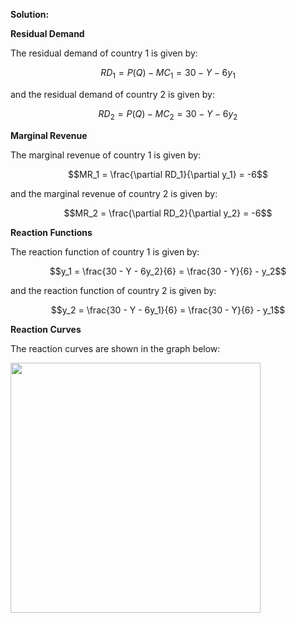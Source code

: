 

**Solution:**

**Residual Demand**

The residual demand of country 1 is given by:

$$RD_1 = P(Q) - MC_1 = 30 - Y - 6y_1$$

and the residual demand of country 2 is given by:

$$RD_2 = P(Q) - MC_2 = 30 - Y - 6y_2$$

**Marginal Revenue**

The marginal revenue of country 1 is given by:

$$MR_1 = \frac{\partial RD_1}{\partial y_1} = -6$$

and the marginal revenue of country 2 is given by:

$$MR_2 = \frac{\partial RD_2}{\partial y_2} = -6$$

**Reaction Functions**

The reaction function of country 1 is given by:

$$y_1 = \frac{30 - Y - 6y_2}{6} = \frac{30 - Y}{6} - y_2$$

and the reaction function of country 2 is given by:

$$y_2 = \frac{30 - Y - 6y_1}{6} = \frac{30 - Y}{6} - y_1$$

**Reaction Curves**

The reaction curves are shown in the graph below:

<img src="https://i.imgur.com/fZG6XdP.png" width="400" align="center">